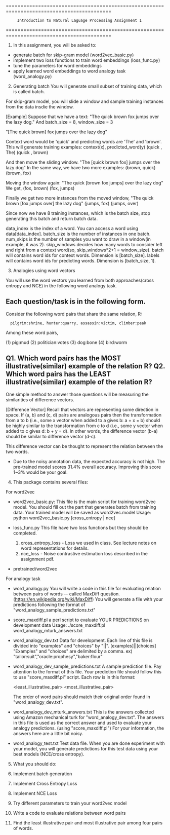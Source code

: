 ==========================================================================================

         Introduction to Natural Laguage Processing Assignment 1
 
==========================================================================================

1. In this assignment, you will be asked to:

  - generate batch for skip-gram model (word2vec_basic.py)
  - implement two loss functions to train word embeddings (loss_func.py)
  - tune the parameters for word embeddings 
  - apply learned word embeddings to word analogy task (word_analogy.py)


2. Generating batch
  You will generate small subset of training data, which is called batch.

  For skip-gram model, you will slide a window
  and sample training instances from the data insdie the window.

  [Example]
  Suppose that we have a text: "The quick brown fox jumps over the lazy dog."
  And batch_size = 8, window_size = 3

  "[The quick brown] fox jumps over the lazy dog"

  Context word would be 'quick' and predicting words are 'The' and 'brown'.
  This will generate training examples:
       context(x), predicted_word(y)
          (quick    ,       The)
          (quick    ,     brown)

  And then move the sliding window.
  "The [quick brown fox] jumps over the lazy dog"
  In the same way, we have two more examples:
      (brown, quick)
      (brown, fox)

  Moving the window again:
  "The quick [brown fox jumps] over the lazy dog"
  We get,
      (fox, brown)
      (fox, jumps)

  Finally we get two more instances from the moved window,
  "The quick brown [fox jumps over] the lazy dog"
      (jumps, fox)
      (jumps, over)

  Since now we have 8 training instances, which is the batch size,
  stop generating this batch and return batch data.

  data_index is the index of a word. You can access a word using data[data_index].
  batch_size is the number of instances in one batch.
  num_skips is the number of samples you want to draw in a window(in example, it was 2).
  skip_windows decides how many words to consider left and right from a context word(so, skip_windows*2+1 = window_size).
  batch will contains word ids for context words. Dimension is [batch_size].
  labels will contains word ids for predicting words. Dimension is [batch_size, 1].


3. Analogies using word vectors

  You will use the word vectors you learned from both approaches(cross entropy and NCE) in the following word analogy task.

  Each question/task is in the following form. 
  -------------------------------------------------------------------------------------
  Consider the following word pairs that share the same relation, R:

      pilgrim:shrine, hunter:quarry, assassin:victim, climber:peak
  
  Among these word pairs,

  (1) pig:mud
  (2) politician:votes
  (3) dog:bone
  (4) bird:worm

  Q1. Which word pairs has the MOST illustrative(similar) example of the relation R?
  Q2. Which word pairs has the LEAST illustrative(similar) example of the relation R?
  -------------------------------------------------------------------------------------


  One simple method to answer those questions will be measuring the similarities of difference vectors.

  [Difference Vector]
  Recall that vectors are representing some direction in space. 
  If (a, b) and (c, d) pairs are analogous pairs then the transformation from a to b (i.e., some x vector when added to a gives b: a + x = b) 
  should be highly similar to the transformation from c to d (i.e., some y vector when added to c gives d: b + y = d). 
  In other words, the difference vector (b-a) should be similar to difference vector (d-c). 

  This difference vector can be thought to represent the relation between the two words. 
  
  
  * Due to the noisy annotation data, the expected accuracy is not high. 
  The pre-trained model scores 31.4% overall accuracy. Improving this score 1~3% would be your goal. 


4. This package contains several files:

For word2vec

  - word2vec_basic.py: 
    This file is the main script for training word2vec model.
    You should fill out the part that generates batch from training data.
    Your trained model will be saved as word2vec.model
    Usage:
      python word2vec_basic.py [cross_entropy | nce]


  - loss_func.py
    This file have two loss functions but they should be completed.
    1. cross_entropy_loss - Loss we used in class. See lecture notes on word representations for details.
    2. nce_loss - Noise contrastive estimation loss described in the assignment pdf.

  - pretrained/word2vec

For analogy task

  - word_analogy.py
    You will write a code in this file for evaluating relation between pairs of words -- called MaxDiff question.
    (https://en.wikipedia.org/wiki/MaxDiff)
    You will generate a file with your predictions following the format of "word_analogy_sample_predictions.txt"

  - score_maxdiff.pl
    a perl script to evaluate YOUR PREDICTIONS on development data
    Usage:
      ./score_maxdiff.pl word_analogy_mturk_answers.txt <your prediction file> <output file of result> 

  - word_analogy_dev.txt
    Data for development. 
    Each line of this file is divided into "examples" and "choices" by "||".
        [examples]||[choices]
    "Examples" and "choices" are delimited by a comma.
      ex) "tailor:suit","oracle:prophesy","baker:flour"

  - word_analogy_dev_sample_predictions.txt
    A sample prediction file. Pay attention to the format of this file. 
    Your prediction file should follow this to use "score_maxdiff.pl" script.
    Each row is in this format:
     
      <pair1> <pair2> <pair3> <pair4> <least_illustrative_pair> <most_illustrative_pair>

    The order of word pairs should match their original order found in "word_analogy_dev.txt".


  - word_analogy_dev_mturk_answers.txt
    This is the answers collected using Amazon mechanical turk for "word_analogy_dev.txt". 
    The answers in this file is used as the correct answer and used to evaluate your analogy predictions. (using "score_maxdiff.pl")
    For your information, the answers here are a little bit noisy.

  - word_analogy_test.txt
    Test data file. When you are done experiment with your model, you will generate predictions for this test data using your best models (NCE/cross entropy).




5. What you should do:

  1. Implement batch generation
  2. Implement Cross Entropy Loss 
  3. Implement NCE Loss
  4. Try different parameters to train your word2vec model
  5. Write a code to evaluate relations between word pairs
  6. Find the least illustrative pair and most illustrative pair among four pairs of words.